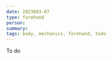 ```yaml
---
date: 2023003-07
type: forehand
person: 
summary: 
tags: body, mechanics, forehand, todo
---
```


To do






